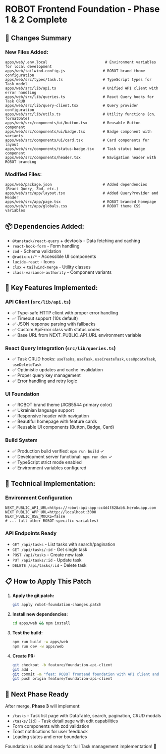 # ROBOT Frontend Foundation - Phase 1 & 2 Complete

## 🚀 Changes Summary

### New Files Added:
```
apps/web/.env.local                          # Environment variables for local development
apps/web/tailwind.config.js                 # ROBOT brand theme configuration
apps/web/src/types/task.ts                  # TypeScript types for Task model
apps/web/src/lib/api.ts                     # Unified API client with error handling
apps/web/src/lib/queries.ts                 # React Query hooks for Task CRUD
apps/web/src/lib/query-client.tsx           # Query provider configuration
apps/web/src/lib/utils.ts                   # Utility functions (cn, formatDate)
apps/web/src/components/ui/button.tsx       # Reusable Button component
apps/web/src/components/ui/badge.tsx        # Badge component with variants
apps/web/src/components/ui/card.tsx         # Card components for layout
apps/web/src/components/status-badge.tsx    # Task status badge component
apps/web/src/components/header.tsx          # Navigation header with ROBOT branding
```

### Modified Files:
```
apps/web/package.json                       # Added dependencies (React Query, Zod, etc.)
apps/web/src/app/layout.tsx                 # Added QueryProvider and Header
apps/web/src/app/page.tsx                   # ROBOT branded homepage
apps/web/src/app/globals.css                # ROBOT theme CSS variables
```

## 📦 Dependencies Added:
- `@tanstack/react-query` + devtools - Data fetching and caching
- `react-hook-form` - Form handling
- `zod` - Schema validation  
- `@radix-ui/*` - Accessible UI components
- `lucide-react` - Icons
- `clsx` + `tailwind-merge` - Utility classes
- `class-variance-authority` - Component variants

## 🎯 Key Features Implemented:

### API Client (`src/lib/api.ts`)
- ✅ Type-safe HTTP client with proper error handling
- ✅ Timeout support (10s default)
- ✅ JSON response parsing with fallbacks
- ✅ Custom ApiError class with status codes
- ✅ Base URL from NEXT_PUBLIC_API_URL environment variable

### React Query Integration (`src/lib/queries.ts`)
- ✅ Task CRUD hooks: `useTasks`, `useTask`, `useCreateTask`, `useUpdateTask`, `useDeleteTask`
- ✅ Optimistic updates and cache invalidation
- ✅ Proper query key management
- ✅ Error handling and retry logic

### UI Foundation
- ✅ ROBOT brand theme (#CB5544 primary color)
- ✅ Ukrainian language support
- ✅ Responsive header with navigation
- ✅ Beautiful homepage with feature cards
- ✅ Reusable UI components (Button, Badge, Card)

### Build System
- ✅ Production build verified: `npm run build` ✓
- ✅ Development server functional: `npm run dev` ✓  
- ✅ TypeScript strict mode enabled
- ✅ Environment variables configured

## 🔧 Technical Implementation:

### Environment Configuration
```env
NEXT_PUBLIC_API_URL=https://robot-api-app-cc4d4f828ab6.herokuapp.com
NEXT_PUBLIC_APP_URL=http://localhost:3000
NEXT_PUBLIC_USE_MOCKS=false
# ... (all other ROBOT-specific variables)
```

### API Endpoints Ready
- `GET /api/tasks` - List tasks with search/pagination  
- `GET /api/tasks/:id` - Get single task
- `POST /api/tasks` - Create new task
- `PUT /api/tasks/:id` - Update task
- `DELETE /api/tasks/:id` - Delete task

## 📋 How to Apply This Patch

1. **Apply the git patch:**
   ```bash
   git apply robot-foundation-changes.patch
   ```

2. **Install new dependencies:**
   ```bash
   cd apps/web && npm install
   ```

3. **Test the build:**
   ```bash
   npm run build -w apps/web
   npm run dev -w apps/web
   ```

4. **Create PR:**
   ```bash
   git checkout -b feature/foundation-api-client
   git add .
   git commit -m "feat: ROBOT frontend foundation with API client and React Query integration"
   git push origin feature/foundation-api-client
   ```

## 🎯 Next Phase Ready

After merge, **Phase 3** will implement:
- `/tasks` - Task list page with DataTable, search, pagination, CRUD modals
- `/tasks/[id]` - Task detail page with edit capabilities
- Form components with zod validation
- Toast notifications for user feedback
- Loading states and error boundaries

Foundation is solid and ready for full Task management implementation! 🚀